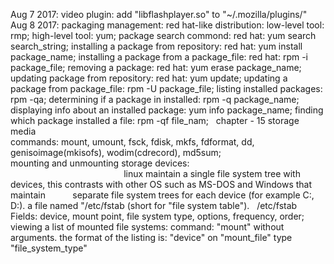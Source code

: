 Aug 7 2017: video plugin: add "libflashplayer.so" to "~/.mozilla/plugins/" 
Aug 8 2017: packaging management: red hat-like   distribution: low-level tool: rmp; high-level tool: yum;                                               package search commond: red hat: yum search search_string;                                                                               installing a package from repository: red hat: yum install package_name;                                                                 installing a package from a package_file: red hat: rpm -i package_file;                                                                   removing a package: red hat: yum erase package_name;                                                                                     updating package from repository: red hat: yum update;   updating a package from package_file: rpm -U package_file;                       listing installed packages: rpm -qa;                                                                                                     determining if a package in installed:  rpm -q package_name;                                                                             displaying info about an installed package: yum info package_name;                                                                       finding which package installed a file: rpm -qf file_nam;
    chapter - 15 storage media                                                                                                                   commands: mount, umount, fsck, fdisk, mkfs, fdformat, dd, genisoimage(mkisofs), wodim(cdrecord), md5sum;                                 mounting and unmounting storage devices:                                                                                                     linux maintain a single file system tree with devices, this contrasts with other OS such as MS-DOS and Windows that maintain           separate file system trees for each device (for example C:\, D:\). a file named "/etc/fstab (short for "file system table").               /etc/fstab Fields: device, mount point, file system type, options, frequency, order;                                                 viewing a list of mounted file systems:                                                                                                       command: "mount" without arguments. the format of the listing is: "device" on "mount_file" type "file_system_type"                                   
  
